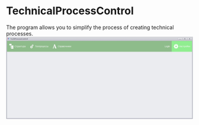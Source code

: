 # TechnicalProcessControl
The program allows you to simplify the process of creating technical processes.
![alt text](https://github.com/MaximTelyatnick/TechnicalProcessControl/blob/master/Screenshots/main%20form.jpg "Описание будет тут")
